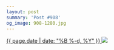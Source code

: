 ```yaml
---
layout: post
summary: 'Post #908'
og_image: 908-1280.jpg
---
```


<p>
 <time>
  <a href="/908">
   {{ page.date | date: "%B %-d, %Y" }}
  </a>
 </time>
 <a href="/908">
  <img sizes="(min-width: 700px) 50vw, calc(100vw - 2rem)" src="{{ site.assets_url }}/908-640.jpg" srcset="{{ site.assets_url }}/908-320.jpg 320w, {{ site.assets_url }}/908-640.jpg 640w, {{ site.assets_url }}/908-960.jpg 960w, {{ site.assets_url }}/908-1280.jpg 1280w"/>
 </a>
</p>
